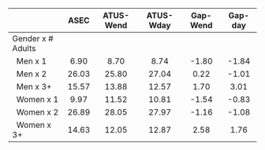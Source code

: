 
|                      |         ASEC |    ATUS-Wend |    ATUS-Wday |     Gap-Wend |      Gap-day |
| -------------------- | :----------: | :----------: | :----------: | :----------: | :----------: |
| Gender x # Adults    |              |              |              |              |              |
| &nbsp;&nbsp;Men x 1  |         6.90 |         8.70 |         8.74 |        -1.80 |        -1.84 |
| &nbsp;&nbsp;Men x 2  |        26.03 |        25.80 |        27.04 |         0.22 |        -1.01 |
| &nbsp;&nbsp;Men x 3+ |        15.57 |        13.88 |        12.57 |         1.70 |         3.01 |
| &nbsp;&nbsp;Women x 1 |         9.97 |        11.52 |        10.81 |        -1.54 |        -0.83 |
| &nbsp;&nbsp;Women x 2 |        26.89 |        28.05 |        27.97 |        -1.16 |        -1.08 |
| &nbsp;&nbsp;Women x 3+ |        14.63 |        12.05 |        12.87 |         2.58 |         1.76 |

